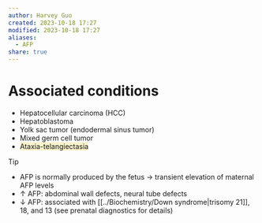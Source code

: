 ```yaml
---
author: Harvey Guo
created: 2023-10-18 17:27
modified: 2023-10-18 17:27
aliases:
  - AFP
share: true
---
```


# Associated conditions
- Hepatocellular carcinoma (HCC)
- Hepatoblastoma
- Yolk sac tumor (endodermal sinus tumor)
- Mixed germ cell tumor
- <span style="background:rgba(240, 200, 0, 0.2)">Ataxia-telangiectasia</span>
>[!tip] 
>- AFP is normally produced by the fetus → transient elevation of maternal AFP levels
>- ↑ AFP: abdominal wall defects, neural tube defects
>- ↓ AFP: associated with [[../Biochemistry/Down syndrome|trisomy 21]], 18, and 13 (see prenatal diagnostics for details)
